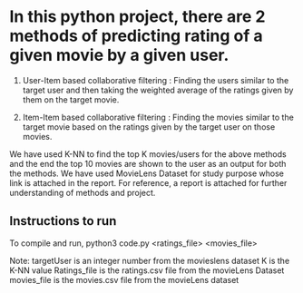# In this python project, there are 2 methods of predicting rating of a given movie by a given user.

1) User-Item based collaborative filtering : Finding the users similar to the
target user and then taking the weighted average of the ratings given by
them on the target movie.

2) Item-Item based collaborative filtering : Finding the movies similar to the
target movie based on the ratings given by the target user on those
movies.

We have used K-NN to find the top K movies/users for the above methods and the end the top 10 movies are shown to the user as an output for both the methods.
We have used MovieLens Dataset for study purpose whose link is attached in the report.
For reference, a report is attached for further understanding of methods and project.

## Instructions to run
To compile and run, 
python3 code.py <targetUser> <K> <ratings_file> <movies_file>
 
 Note: targetUser is an integer number from the movieslens dataset
 K is the K-NN value
 Ratings_file is the ratings.csv file from the movieLens Dataset
 movies_file is the movies.csv file from the movieLens dataset
